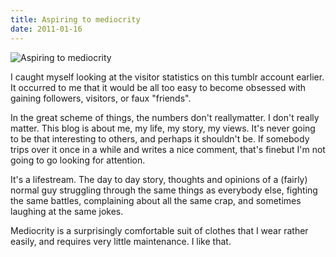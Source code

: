 ```yaml
---
title: Aspiring to mediocrity
date: 2011-01-16
---
```


![Aspiring to mediocrity](https://source.unsplash.com/vP3pnOoCiYE/1600x900)

I caught myself looking at the visitor statistics on this tumblr account earlier. It occurred to me that it would be all too easy to become obsessed with gaining followers, visitors, or faux "friends".

In the great scheme of things, the numbers don't reallymatter. I don't really matter. This blog is about me, my life, my story, my views. It's never going to be that interesting to others, and perhaps it shouldn't be. If somebody trips over it once in a while and writes a nice comment, that's finebut I'm not going to go looking for attention.

It's a lifestream. The day to day story, thoughts and opinions of a (fairly) normal guy struggling through the same things as everybody else, fighting the same battles, complaining about all the same crap, and sometimes laughing at the same jokes.

Mediocrity is a surprisingly comfortable suit of clothes that I wear rather easily, and requires very little maintenance. I like that.